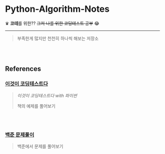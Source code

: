 # Python-Algorithm-Notes
♛ **코테**를 위한?? ~~그저 나를 위한 코딩테스트 공부~~ 😂

---

> 부족한게 많지만 천천히 하나씩 해보는 저장소

<br><BR>
## References
### [이것이 코딩테스트다](https://github.com/dydgh142/Python-Algorithm-Notes/tree/master/%EC%9D%B4%EA%B2%83%EC%9D%B4%20%EC%BD%94%EB%94%A9%ED%85%8C%EC%8A%A4%ED%8A%B8%EB%8B%A4)
>*이것이 코딩테스트다 with 파이썬*   <br>
> 
> 책의 예제를 풀어보기

<br><br>
### [백준 문제풀이](https://github.com/dydgh142/Python-Algorithm-Notes/tree/master/Python-Study)
>백준에서 문제를 풀어보기
> 


